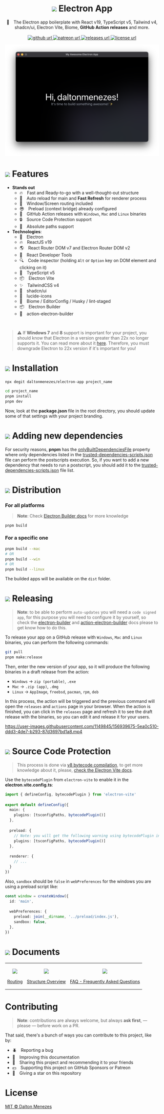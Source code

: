 <h1 align="center"><img src="./docs/images/bullet.svg" width="19" /> Electron App</h1>

<p align="center">💅 The Electron app boilerplate with React v19, TypeScript v5, Tailwind v4, shadcn/ui, Electron Vite, Biome, <strong>GitHub Action releases</strong> and more.
  <br/><br/>
   <!-- GitHub -->
  <a href="https://github.com/sponsors/daltonmenezes">
    <img alt="github url" src="https://img.shields.io/badge/support%20on-github-1C1E26?style=for-the-badge&labelColor=1C1E26&color=F28BA9"/>
  </a>
  <!-- Patreon -->
  <a href="https://www.patreon.com/daltonmenezes">
    <img alt="patreon url" src="https://img.shields.io/badge/support%20on-patreon-1C1E26?style=for-the-badge&labelColor=1C1E26&color=B181F1"/>
  </a>
  <!-- Version -->
  <a href="https://github.com/daltonmenezes/electron-app/releases">
     <img alt="releases url" src="https://img.shields.io/github/v/release/daltonmenezes/electron-app?style=for-the-badge&labelColor=1C1E26&color=61ffca"/>
  </a>  
  <!-- License -->
  <a href="https://github.com/daltonmenezes/electron-app/blob/main/LICENSE">
    <img alt="license url" src="https://img.shields.io/badge/license%20-MIT-1C1E26?style=for-the-badge&labelColor=1C1E26&color=F28BA9"/>
  </a>
</p>

<p align="center">
  <a href="#electron-app">
    <img alt="preview" src="./docs/images/preview.png" >
  </a>
</p>

# <img src="./docs/images/bullet.svg" width="19" /> Features
- **Stands out**
  - 🔥 Fast and Ready-to-go with a well-thought-out structure
  - 🚀 Auto reload for main and **Fast Refresh** for renderer process
  - 🎉 Window/Screen routing included
  - 😎 Preload (context bridge) already configured
  <!-- - 🙀 IPC communication example included -->
  - 🔮 GitHub Action releases with `Windows`, `Mac` and `Linux` binaries
  - 🔒 Source Code Protection support
  - 🍪 Absolute paths support
- **Technologies**:
  - 🔋 Electron
  - 🔥 ReactJS v19
  - 🌎 React Router DOM v7 and Electron Router DOM v2
  - 🧐 React Developer Tools
  - 🔍 Code inspector (holding <kbd title="Alt">`Alt`</kbd> or <kbd title="Alt">`Option`</kbd> key on DOM element and clicking on it)
  - 💙 TypeScript v5
  - 📦 Electron Vite
  - ✨ TailwindCSS v4
  - 🎨 shadcn/ui
  - 🍦 lucide-icons
  - 💫 Biome / EditorConfig / Husky / lint-staged
  - 📦 Electron Builder
  - 🔮 action-electron-builder

<br/>

> :warning: If **Windows 7** and **8** support is important for your project, you should know that Electron in a version greater than 22x no longer supports it. You can read more about it [here](https://www.electronjs.org/docs/latest/breaking-changes#removed-windows-7--8--81-support). Therefore, you must downgrade Electron to 22x version if it's important for you!

# <img src="./docs/images/bullet.svg" width="19" /> Installation
```bash
npx degit daltonmenezes/electron-app project_name
```
```bash
cd project_name
pnpm install
pnpm dev
```

Now, look at the **package.json** file in the root directory, you should update some of that settings with your project branding.

# <img src="./docs/images/bullet.svg" width="14" /> Adding new dependencies
For security reasons, **pnpm** has the [onlyBuiltDependenciesFile](https://pnpm.io/package_json#pnpmonlybuiltdependenciesfile) property where only 
dependencies listed in the [trusted-dependencies-scripts.json](./trusted-dependencies-scripts.json) file can perform the postscripts execution. So, if you want to add a new dependency that needs to run a postscript, you should add it to the [trusted-dependencies-scripts.json](./trusted-dependencies-scripts.json) file list.

# <img src="./docs/images/bullet.svg" width="14" /> Distribution

### For all platforms

> **Note**: Check [Electron Builder docs](https://www.electron.build/cli) for more knowledge

```
pnpm build
```

### For a specific one

```bash
pnpm build --mac
# OR
pnpm build --win
# OR
pnpm build --linux
```

The builded apps will be available on the `dist` folder.

# <img src="./docs/images/bullet.svg" width="14" /> Releasing
> **Note**: to be able to perform `auto-updates` you will need a `code signed app`, for this purpose you will need to configure it by yourself, so check the [electron-builder](https://www.electron.build/code-signing) and [action-electron-builder](https://github.com/samuelmeuli/action-electron-builder#code-signing) docs please to get know how to do this.

To release your app on a GitHub release with `Windows`, `Mac` and `Linux` binaries, you can perform the following commands:

```bash
git pull
pnpm make:release
```

Then, enter the new version of your app, so it will produce the following binaries in a draft release from the action:
  - `Windows` &#8594; `zip (portable)`, `.exe`
  - `Mac` &#8594; `.zip (app)`, `.dmg`
  - `Linux` &#8594; `AppImage`, `freebsd`, `pacman`, `rpm`, `deb`

In this process, the action will be triggered and the previous command will open the `releases` and `actions` page in your browser. When the action is finished, you can click in the `releases` page and refresh it to see the draft release with the binaries, so you can edit it and release it for your users.

https://user-images.githubusercontent.com/1149845/156939675-5ea0c510-ddd3-4de7-b293-87d3697bd1a8.mp4

# <img src="./docs/images/bullet.svg" width="14" /> Source Code Protection
> This process is done via [v8 bytecode compilation](https://nodejs.org/api/vm.html#vm_script_createcacheddata), to get more knowledge about it, please, [check the Electron Vite docs](https://evite.netlify.app/guide/source-code-protection.html).

Use the `bytecodePlugin` from `electron-vite` to enable it in the **electron.vite.config.ts**:

```ts
import { defineConfig, bytecodePlugin } from 'electron-vite'

export default defineConfig({
  main: {
    plugins: [tsconfigPaths, bytecodePlugin()]
  },

  preload: {
    // Note: you will get the following warning using bytecodePlugin in the preload script in production build: "The vm module of Node.js is deprecated in the renderer process and will be removed", is up to you to keep bytecodePlugin here. Also, keep following the Electron Vite docs for more updates about this plugin!
    plugins: [tsconfigPaths, bytecodePlugin()]
  },

  renderer: {
    // ...
  }
})
```
Also, `sandbox` should be `false` in `webPreferences` for the windows you are using a preload script like:
```ts
const window = createWindow({
  id: 'main',

  webPreferences: {
    preload: join(__dirname, '../preload/index.js'),
    sandbox: false,
  },
})
```

# <img src="./docs/images/bullet.svg" width="19" /> Documents
<table >
  <tr>
    <td valign="bottom">
      <p align="center">
        <a href="https://electron-router-dom.daltonmenezes.com/docs">
          <img src="./docs/images/routing.svg" height="96" align="center" />
        </a>
        <br/><br/>
        <a href="https://electron-router-dom.daltonmenezes.com/docs">Routing</a>
      </p>
    </td>
    <td valign="bottom">
      <p align="center">
        <a href="./docs/STRUCTURE.md">
          <img src="./docs/images/understanding.svg" height="96" align="center" />
        </a>
        <br/><br/>
        <a href="./docs/STRUCTURE.md">Structure Overview</a>
      </p>
    </td>
    <td valign="bottom">
      <p align="center">
        <a href="./docs/FAQ.md">
          <img src="./docs/images/faq.svg" height="96" align="center" />
        </a>
        <br/><br/>
        <a href="./docs/FAQ.md">FAQ - Frequently Asked Questions</a>
      </p>
    </td>
  </tr>
</table>

# Contributing
> **Note**: contributions are always welcome, but always **ask first**, — please — before work on a PR.

That said, there's a bunch of ways you can contribute to this project, like by:

- :beetle: Reporting a bug
- :page_facing_up: Improving this documentation
- :rotating_light: Sharing this project and recommending it to your friends
- :dollar: Supporting this project on GitHub Sponsors or Patreon
- :star2: Giving a star on this repository

# License

[MIT © Dalton Menezes](https://github.com/daltonmenezes/electron-app/blob/main/LICENSE)

